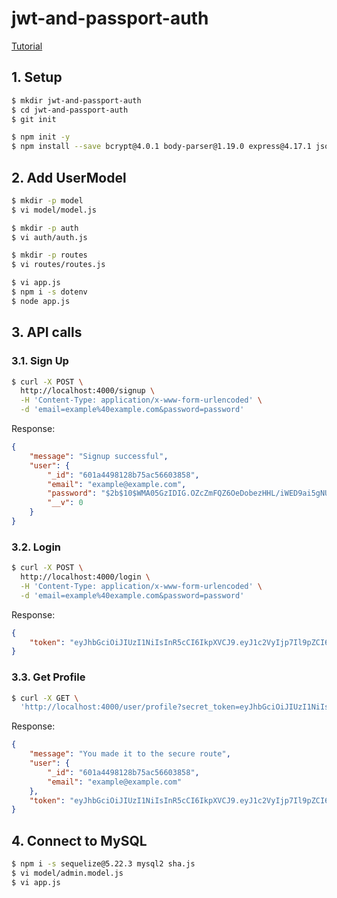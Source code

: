 # jwt-and-passport-auth
[Tutorial](https://www.digitalocean.com/community/tutorials/api-authentication-with-json-web-tokensjwt-and-passport)

## 1. Setup
```bash
$ mkdir jwt-and-passport-auth
$ cd jwt-and-passport-auth
$ git init

$ npm init -y
$ npm install --save bcrypt@4.0.1 body-parser@1.19.0 express@4.17.1 jsonwebtoken@8.5.1 mongoose@5.9.15 passport@0.4.1 passport-jwt@4.0.0 passport-local@1.0.0
```

## 2. Add UserModel
```bash
$ mkdir -p model
$ vi model/model.js

$ mkdir -p auth
$ vi auth/auth.js

$ mkdir -p routes
$ vi routes/routes.js

$ vi app.js
$ npm i -s dotenv
$ node app.js
```

## 3. API calls
### 3.1. Sign Up
```bash
$ curl -X POST \
  http://localhost:4000/signup \
  -H 'Content-Type: application/x-www-form-urlencoded' \
  -d 'email=example%40example.com&password=password'
```

Response:
```json
{
    "message": "Signup successful",
    "user": {
        "_id": "601a4498128b75ac56603858",
        "email": "example@example.com",
        "password": "$2b$10$WMA05GzIDIG.OZcZmFQZ6OeDobezHHL/iWED9ai5gNUcj4EJAMTXu",
        "__v": 0
    }
}
```

### 3.2. Login
```bash
$ curl -X POST \
  http://localhost:4000/login \
  -H 'Content-Type: application/x-www-form-urlencoded' \
  -d 'email=example%40example.com&password=password'
```

Response:
```json
{
    "token": "eyJhbGciOiJIUzI1NiIsInR5cCI6IkpXVCJ9.eyJ1c2VyIjp7Il9pZCI6IjYwMWE0NDk4MTI4Yjc1YWM1NjYwMzg1OCIsImVtYWlsIjoiZXhhbXBsZUBleGFtcGxlLmNvbSJ9LCJpYXQiOjE2MTIzMzQ3NjF9.ts5jDopjL8OQZN5U_cdMY6u8RPm6qJ6PMAryDDH4tBY"
}
```

### 3.3. Get Profile
```bash
$ curl -X GET \
  'http://localhost:4000/user/profile?secret_token=eyJhbGciOiJIUzI1NiIsInR5cCI6IkpXVCJ9.eyJ1c2VyIjp7Il9pZCI6IjYwMWE0NDk4MTI4Yjc1YWM1NjYwMzg1OCIsImVtYWlsIjoiZXhhbXBsZUBleGFtcGxlLmNvbSJ9LCJpYXQiOjE2MTIzMzQ3NjF9.ts5jDopjL8OQZN5U_cdMY6u8RPm6qJ6PMAryDDH4tBY'
```

Response:
```json
{
    "message": "You made it to the secure route",
    "user": {
        "_id": "601a4498128b75ac56603858",
        "email": "example@example.com"
    },
    "token": "eyJhbGciOiJIUzI1NiIsInR5cCI6IkpXVCJ9.eyJ1c2VyIjp7Il9pZCI6IjYwMWE0NDk4MTI4Yjc1YWM1NjYwMzg1OCIsImVtYWlsIjoiZXhhbXBsZUBleGFtcGxlLmNvbSJ9LCJpYXQiOjE2MTIzMzQ3NjF9.ts5jDopjL8OQZN5U_cdMY6u8RPm6qJ6PMAryDDH4tBY"
}
```

## 4. Connect to MySQL
```bash
$ npm i -s sequelize@5.22.3 mysql2 sha.js
$ vi model/admin.model.js
$ vi app.js
```